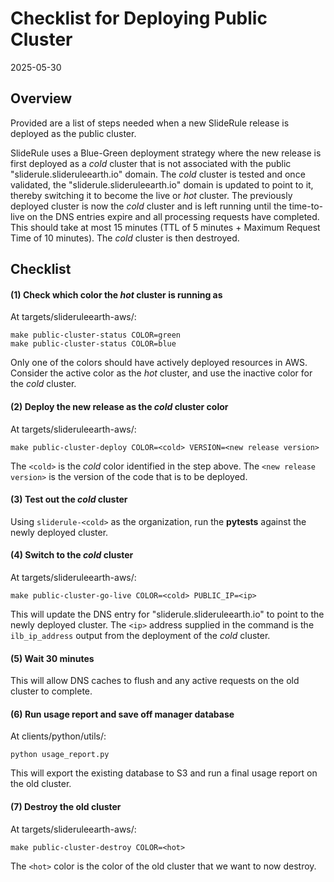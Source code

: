 # Checklist for Deploying Public Cluster

2025-05-30

## Overview

Provided are a list of steps needed when a new SlideRule release is deployed as the public cluster.

SlideRule uses a Blue-Green deployment strategy where the new release is first deployed as a _cold_ cluster that is not associated with the public "sliderule.slideruleearth.io" domain.  The _cold_ cluster is tested and once validated, the "sliderule.slideruleearth.io" domain is updated to point to it, thereby switching it to become the live or _hot_ cluster.  The previously deployed cluster is now the _cold_ cluster and is left running until the time-to-live on the DNS entries expire and all processing requests have completed.  This should take at most 15 minutes (TTL of 5 minutes + Maximum Request Time of 10 minutes).  The _cold_ cluster is then destroyed.

## Checklist

#### (1) Check which color the _hot_ cluster is running as

At targets/slideruleearth-aws/:
```
make public-cluster-status COLOR=green
make public-cluster-status COLOR=blue
```

Only one of the colors should have actively deployed resources in AWS.  Consider the active color as the _hot_ cluster, and use the inactive color for the _cold_ cluster.

#### (2) Deploy the new release as the _cold_ cluster color

At targets/slideruleearth-aws/:
```
make public-cluster-deploy COLOR=<cold> VERSION=<new release version>
```

The `<cold>` is the _cold_ color identified in the step above.  The `<new release version>` is the version of the code that is to be deployed.

#### (3) Test out the _cold_ cluster

Using `sliderule-<cold>` as the organization, run the __pytests__ against the newly deployed cluster.

#### (4) Switch to the _cold_ cluster

At targets/slideruleearth-aws/:
```
make public-cluster-go-live COLOR=<cold> PUBLIC_IP=<ip>
```

This will update the DNS entry for "sliderule.slideruleearth.io" to point to the newly deployed cluster.  The `<ip>` address supplied in the command is the `ilb_ip_address` output from the deployment of the _cold_ cluster.

#### (5) Wait 30 minutes

This will allow DNS caches to flush and any active requests on the old cluster to complete.

#### (6) Run usage report and save off manager database

At clients/python/utils/:
```
python usage_report.py
```

This will export the existing database to S3 and run a final usage report on the old cluster.

#### (7) Destroy the old cluster

At targets/slideruleearth-aws/:
```
make public-cluster-destroy COLOR=<hot>
```

The `<hot>` color is the color of the old cluster that we want to now destroy.


